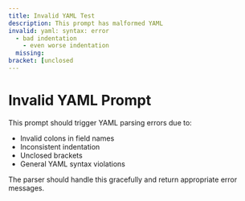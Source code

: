 ```yaml
---
title: Invalid YAML Test
description: This prompt has malformed YAML
invalid: yaml: syntax: error
  - bad indentation
    - even worse indentation
  missing: 
bracket: [unclosed
---
```


# Invalid YAML Prompt

This prompt should trigger YAML parsing errors due to:
- Invalid colons in field names
- Inconsistent indentation
- Unclosed brackets
- General YAML syntax violations

The parser should handle this gracefully and return appropriate error messages.
